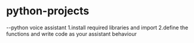 # python-projects
--python voice assistant 
 1.install required libraries and import
 2.define the functions and write code as your assistant behaviour
